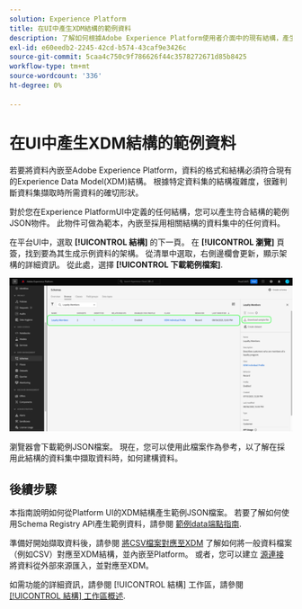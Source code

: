```yaml
---
solution: Experience Platform
title: 在UI中產生XDM結構的範例資料
description: 了解如何根據Adobe Experience Platform使用者介面中的現有結構，產生範例JSON資料。
exl-id: e60eedb2-2245-42cd-b574-43caf9e3426c
source-git-commit: 5caa4c750c9f786626f44c3578272671d85b8425
workflow-type: tm+mt
source-wordcount: '336'
ht-degree: 0%

---
```


# 在UI中產生XDM結構的範例資料

若要將資料內嵌至Adobe Experience Platform，資料的格式和結構必須符合現有的Experience Data Model(XDM)結構。 根據特定資料集的結構複雜度，很難判斷資料集擷取時所需資料的確切形狀。

對於您在Experience PlatformUI中定義的任何結構，您可以產生符合結構的範例JSON物件。 此物件可做為範本，內嵌至採用相關結構的資料集中的任何資料。

在平台UI中，選取 **[!UICONTROL 結構]** 的下一頁。 在 **[!UICONTROL 瀏覽]** 頁簽，找到要為其生成示例資料的架構。 從清單中選取，右側邊欄會更新，顯示架構的詳細資訊。 從此處，選擇 **[!UICONTROL 下載範例檔案]**.

![](../images/ui/sample/sample-data.png)

瀏覽器會下載範例JSON檔案。 現在，您可以使用此檔案作為參考，以了解在採用此結構的資料集中擷取資料時，如何建構資料。

## 後續步驟

本指南說明如何從Platform UI的XDM結構產生範例JSON檔案。 若要了解如何使用Schema Registry API產生範例資料，請參閱 [範例data端點指南](../api/sample-data.md).

準備好開始擷取資料後，請參閱 [將CSV檔案對應至XDM](../../ingestion/tutorials/map-csv/overview.md) 了解如何將一般資料檔案（例如CSV）對應至XDM結構，並內嵌至Platform。 或者，您可以建立 [源連接](../../sources/home.md) 將資料從外部來源匯入，並對應至XDM。

如需功能的詳細資訊，請參閱 [!UICONTROL 結構] 工作區，請參閱 [[!UICONTROL 結構] 工作區概述](./overview.md).
